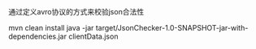通过定义avro协议的方式来校验json合法性

mvn clean install
java -jar target/JsonChecker-1.0-SNAPSHOT-jar-with-dependencies.jar clientData.json